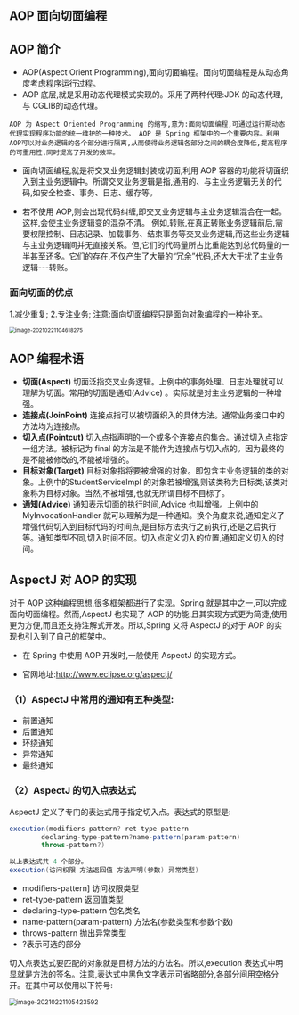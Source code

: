  

## AOP 面向切面编程



## AOP 简介

- AOP(Aspect Orient Programming),面向切面编程。面向切面编程是从动态角度考虑程序运行过程。
- AOP 底层,就是采用动态代理模式实现的。采用了两种代理:JDK 的动态代理,与 CGLIB的动态代理。

```
AOP 为 Aspect Oriented Programming 的缩写,意为:面向切面编程,可通过运行期动态代理实现程序功能的统一维护的一种技术。 AOP 是 Spring 框架中的一个重要内容。利用 AOP可以对业务逻辑的各个部分进行隔离,从而使得业务逻辑各部分之间的耦合度降低,提高程序的可重用性,同时提高了开发的效率。
```

- 面向切面编程,就是将交叉业务逻辑封装成切面,利用 AOP 容器的功能将切面织入到主业务逻辑中。所谓交叉业务逻辑是指,通用的、与主业务逻辑无关的代码,如安全检查、事务、日志、缓存等。

- 若不使用 AOP,则会出现代码纠缠,即交叉业务逻辑与主业务逻辑混合在一起。这样,会使主业务逻辑变的混杂不清。
  例如,转账,在真正转账业务逻辑前后,需要权限控制、日志记录、加载事务、结束事务等交叉业务逻辑,而这些业务逻辑与主业务逻辑间并无直接关系。但,它们的代码量所占比重能达到总代码量的一半甚至还多。它们的存在,不仅产生了大量的“冗余”代码,还大大干扰了主业务逻辑---转账。



### 面向切面的优点

1.减少重复;
2.专注业务;
注意:面向切面编程只是面向对象编程的一种补充。

<img src="https://i.loli.net/2021/02/21/RYsFXOg5Zv8bQPq.png" alt="image-20210221104618275" style="zoom: 67%;" />

## AOP 编程术语

- **切面(Aspect)**
  切面泛指交叉业务逻辑。上例中的事务处理、日志处理就可以理解为切面。常用的切面是通知(Advice) 。实际就是对主业务逻辑的一种增强。
- **连接点(JoinPoint)**
  连接点指可以被切面织入的具体方法。通常业务接口中的方法均为连接点。
- **切入点(Pointcut)**
  切入点指声明的一个或多个连接点的集合。通过切入点指定一组方法。被标记为 final 的方法是不能作为连接点与切入点的。因为最终的是不能被修改的,不能被增强的。
- **目标对象(Target)**
  目标对象指将要被增强的对象。即包含主业务逻辑的类的对象。上例中的StudentServiceImpl 的对象若被增强,则该类称为目标类,该类对象称为目标对象。当然,不被增强,也就无所谓目标不目标了。
- **通知(Advice)**
  通知表示切面的执行时间,Advice 也叫增强。上例中的 MyInvocationHandler 就可以理解为是一种通知。换个角度来说,通知定义了增强代码切入到目标代码的时间点,是目标方法执行之前执行,还是之后执行等。通知类型不同,切入时间不同。切入点定义切入的位置,通知定义切入的时间。



## AspectJ 对 AOP 的实现

对于 AOP 这种编程思想,很多框架都进行了实现。Spring 就是其中之一,可以完成面向切面编程。然而,AspectJ 也实现了 AOP 的功能,且其实现方式更为简捷,使用更为方便,而且还支持注解式开发。所以,Spring 又将 AspectJ 的对于 AOP 的实现也引入到了自己的框架中。

- 在 Spring 中使用 AOP 开发时,一般使用 AspectJ 的实现方式。

- 官网地址:http://www.eclipse.org/aspectj/



### （1）AspectJ 中常用的通知有五种类型:
- 前置通知
- 后置通知
- 环绕通知
- 异常通知
- 最终通知



### （2）AspectJ 的切入点表达式

AspectJ 定义了专门的表达式用于指定切入点。表达式的原型是:

```java
execution(modifiers-pattern? ret-type-pattern
		declaring-type-pattern?name-pattern(param-pattern)
		throws-pattern?)
    
以上表达式共 4 个部分。
execution(访问权限 方法返回值 方法声明(参数) 异常类型)
```

- modifiers-pattern] 访问权限类型
- ret-type-pattern 返回值类型
- declaring-type-pattern 包名类名
- name-pattern(param-pattern) 方法名(参数类型和参数个数)
- throws-pattern 抛出异常类型
- ?表示可选的部分



切入点表达式要匹配的对象就是目标方法的方法名。所以,execution 表达式中明显就是方法的签名。注意,表达式中黑色文字表示可省略部分,各部分间用空格分开。在其中可以使用以下符号:

<img src="https://i.loli.net/2021/02/21/E3fRFlJWCcvjuy5.png" alt="image-20210221105423592" style="zoom:80%;" />



